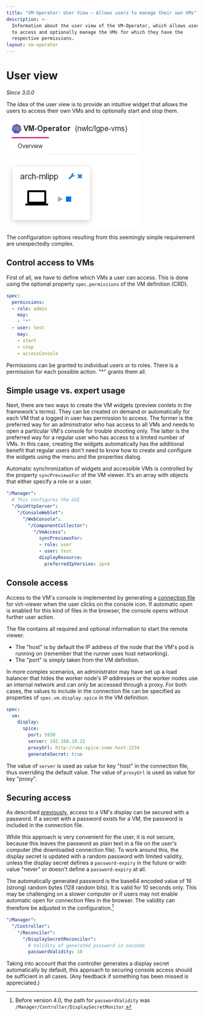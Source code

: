 ```yaml
---
title: "VM-Operator: User View — Allows users to manage their own VMs"
description: >-
  Information about the user view of the VM-Operator, which allows users
  to access and optionally manage the VMs for which they have the
  respective permissions.
layout: vm-operator
---
```


# User view

*Since 3.0.0*

The idea of the user view is to provide an intuitive widget that
allows the users to access their own VMs and to optionally start
and stop them.

![VM Access](VmAccess-preview.png)

The configuration options resulting from this seemingly simple
requirement are unexpectedly complex.

## Control access to VMs

First of all, we have to define which VMs a user can access. This
is done using the optional property `spec.permissions` of the
VM definition (CRD).

```yaml
spec:
  permissions:
  - role: admin
    may:
    - "*"
  - user: test
    may:
    - start
    - stop
    - accessConsole
```

Permissions can be granted to individual users or to roles. There
is a permission for each possible action. "*" grants them all.

## Simple usage vs. expert usage

Next, there are two ways to create the VM widgets (preview conlets
in the framework's terms). They can be created on demand or
automatically for each VM that a logged in user has permission to
access. The former is the preferred way for an administrator who
has access to all VMs and needs to open a particular VM's console
for trouble shooting only. The latter is the preferred way
for a regular user who has access to a limited number of VMs.
In this case, creating the widgets automatically has the additional
benefit that regular users don't need to know how to create and
configure the widgets using the menu and the properties dialog.

Automatic synchronization of widgets and accessible VMs is controlled
by the property `syncPreviewsFor` of the VM viewer. It's an array with
objects that either specify a role or a user.

```yaml
"/Manager":
  # This configures the GUI
  "/GuiHttpServer":
    "/ConsoleWeblet":
      "/WebConsole":
        "/ComponentCollector":
          "/VmAccess":
            syncPreviewsFor:
            - role: user
            - user: test
            displayResource:
              preferredIpVersion: ipv4
```

## Console access

Access to the VM's console is implemented by generating a
[connection file](https://manpages.debian.org/testing/virt-viewer/remote-viewer.1.en.html#CONNECTION_FILE) for virt-viewer when the user clicks on
the console icon. If automatic open is enabled for this kind of
files in the browser, the console opens without further user action.

The file contains all required and optional information to start the
remote viewer.

  * The "host" is by default the IP address of the node that the
    VM's pod is running on (remember that the runner uses host
    networking).
  * The "port" is simply taken from the VM definition.

In more complex scenarios, an administrator may have set up a load
balancer that hides the worker node's IP addresses or the worker
nodes use an internal network and can only be accessed through a
proxy. For both cases, the values to include in the connection file
can be specified as properties of `spec.vm.display.spice` in the
VM definition.

```yaml
spec:
  vm:
    display:
      spice:
        port: 5930
        server: 192.168.19.32
        proxyUrl: http://vms-spice.some.host:1234
        generateSecret: true
```

The value of `server` is used as value for key "host" in the
connection file, thus overriding the default value. The
value of `proxyUrl` is used as value for key "proxy".

## Securing access

As described [previously](./controller.html#display-secretpassword),
access to a VM's display can be secured with a password. If a secret
with a password exists for a VM, the password is
included in the connection file.

While this approach is very convenient for the user, it is not
secure, because this leaves the password as plain text in a file on
the user's computer (the downloaded connection file). To work around
this, the display secret is updated with a random password with
limited validity, unless the display secret defines a `password-expiry`
in the future or with value "never" or doesn't define a
`password-expiry` at all.

The automatically generated password is the base64 encoded value
of 16 (strong) random bytes (128 random bits). It is valid for
10 seconds only. This may be challenging on a slower computer
or if users may not enable automatic open for connection files
in the browser. The validity can therefore be adjusted in the
configuration.[^oldPath]

```yaml
"/Manager":
  "/Controller":
    "/Reconciler":
      "/DisplaySecretReconciler":
        # Validity of generated password in seconds
        passwordValidity: 10
```

[^oldPath]: Before version 4.0, the path for `passwordValidity` was
  `/Manager/Controller/DisplaySecretMonitor`.

Taking into account that the controller generates a display
secret automatically by default, this approach to securing
console access should be sufficient in all cases. (Any feedback
if something has been missed is appreciated.)
